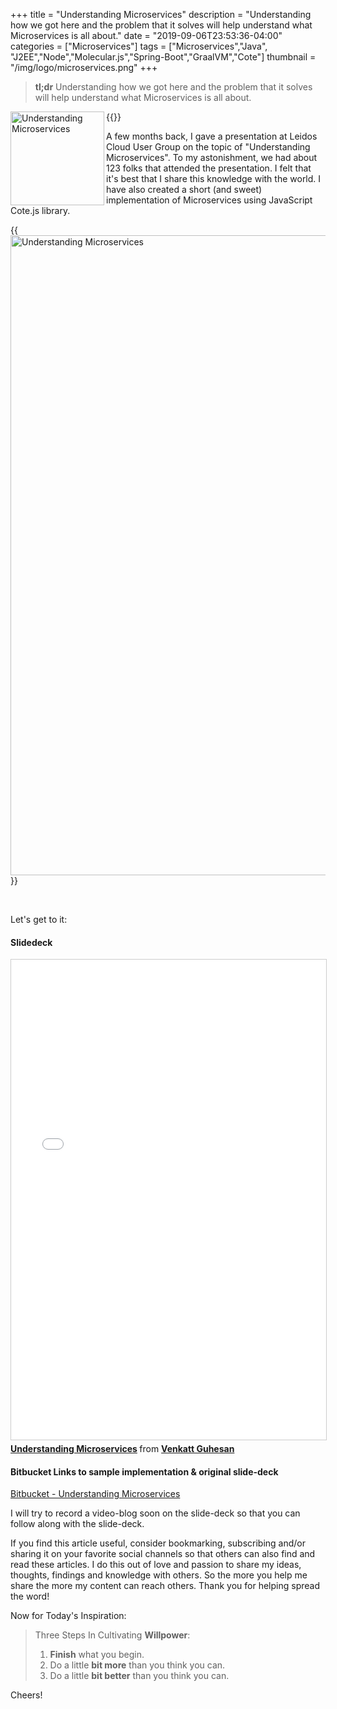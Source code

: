+++
title = "Understanding Microservices"
description = "Understanding how we got here and the problem that it solves will help understand what Microservices is all about."
date = "2019-09-06T23:53:36-04:00"
categories = ["Microservices"]
tags = ["Microservices","Java", "J2EE","Node","Molecular.js","Spring-Boot","GraalVM","Cote"]
thumbnail = "/img/logo/microservices.png"
+++

> **tl;dr** Understanding how we got here and the problem that it solves will help understand what Microservices is all about.

{{<img src="/img/logo/microservices.png" alt="Understanding Microservices" width="150" align="left" class="imgframe">}}

A few months back, I gave a presentation at Leidos Cloud User Group on the topic of "Understanding Microservices". To my astonishment, we had about 123 folks that attended the presentation. I felt that it's best that I share this knowledge with the world. I have also created a short (and sweet) implementation of Microservices using JavaScript Cote.js library.

{{<img src="/img/2019/09/05/2019-09-07_23-21-36.jpg" alt="Understanding Microservices" width="1024" align="center" class="imgframe">}}

<br/>

Let's get to it:

#### Slidedeck

<iframe src="//www.slideshare.net/slideshow/embed_code/key/ygSMG6Ta80UgNI" width="1024" height="768" frameborder="0" marginwidth="0" marginheight="0" scrolling="no" style="border:1px solid #CCC; border-width:1px; margin-bottom:5px; max-width: 100%;" allowfullscreen> </iframe> <div style="margin-bottom:5px"> <strong> <a href="//www.slideshare.net/vguhesan/understanding-microservices-169744078" title="Understanding Microservices" target="_blank">Understanding Microservices</a> </strong> from <strong><a href="https://www.slideshare.net/vguhesan" target="_blank">Venkatt Guhesan</a></strong> </div>

#### Bitbucket Links to sample implementation & original slide-deck

[Bitbucket - Understanding Microservices](https://bitbucket.org/vguhesan/understanding-microservices-demo/)

I will try to record a video-blog soon on the slide-deck so that you can follow along with the slide-deck.

If you find this article useful, consider bookmarking, subscribing and/or sharing it on your favorite social channels so that others can also find and read these articles. I do this out of love and passion to share my ideas, thoughts, findings and knowledge with others. So the more you help me share the more my content can reach others. Thank you for helping spread the word!

Now for Today's Inspiration:

> Three Steps In Cultivating **Willpower**:
>
> 1. **Finish** what you begin.
> 2. Do a little **bit more** than you think you can.
> 3. Do a little **bit better** than you think you can.

Cheers!
